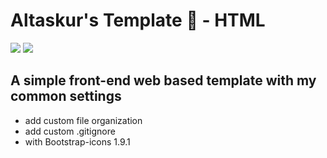 # Altaskur's Template 📝 - HTML

[<img src="https://img.shields.io/github/last-commit/altaskur/plantilla-HTML?style=for-the-badge"></img>](https://github.com/altaskur/plantilla-HTML/commits/main) [<img src="https://img.shields.io/github/license/altaskur/plantilla-HTML?style=for-the-badge">](https://github.com/altaskur/plantilla-HTML/blob/main/LICENSE)

## A simple front-end web based template with my common settings

* add custom file organization
* add custom .gitignore
* with Bootstrap-icons 1.9.1
